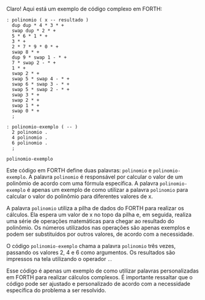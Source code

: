 Claro! Aqui está um exemplo de código complexo em FORTH:

```forth
: polinomio ( x -- resultado )
  dup dup * 4 * 3 * +
  swap dup * 2 * +
  5 * 6 * 1 * +
  3 * +
  2 * 7 * 9 * 0 * +
  swap 8 * +
  dup 9 * swap 1 - * +
  7 * swap 2 - * +
  1 * +
  swap 2 * +
  swap 5 * swap 4 - * +
  swap 6 * swap 3 - * +
  swap 5 * swap 2 - * +
  swap 3 * +
  swap 2 * +
  swap 1 * +
  swap 0 * +
  ;

: polinomio-exemplo ( -- )
  2 polinomio .
  4 polinomio .
  6 polinomio .
  ;

polinomio-exemplo
```

Este código em FORTH define duas palavras: `polinomio` e `polinomio-exemplo`. A palavra `polinomio` é responsável por calcular o valor de um polinômio de acordo com uma fórmula específica. A palavra `polinomio-exemplo` é apenas um exemplo de como utilizar a palavra `polinomio` para calcular o valor do polinômio para diferentes valores de x.

A palavra `polinomio` utiliza a pilha de dados do FORTH para realizar os cálculos. Ela espera um valor de x no topo da pilha e, em seguida, realiza uma série de operações matemáticas para chegar ao resultado do polinômio. Os números utilizados nas operações são apenas exemplos e podem ser substituídos por outros valores, de acordo com a necessidade.

O código `polinomio-exemplo` chama a palavra `polinomio` três vezes, passando os valores 2, 4 e 6 como argumentos. Os resultados são impressos na tela utilizando o operador `.`.

Esse código é apenas um exemplo de como utilizar palavras personalizadas em FORTH para realizar cálculos complexos. É importante ressaltar que o código pode ser ajustado e personalizado de acordo com a necessidade específica do problema a ser resolvido.